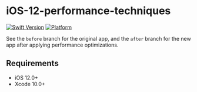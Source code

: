# iOS-12-performance-techniques

[![Swift Version][swift-image]][swift-url]
[![Platform](https://img.shields.io/cocoapods/p/LFAlertController.svg?style=flat)](http://cocoapods.org/pods/LFAlertController)

See the `before` branch for the original app, and the `after` branch for the new app after applying performance optimizations.

## Requirements

- iOS 12.0+
- Xcode 10.0+

[swift-image]:https://img.shields.io/badge/swift-4.0-orange.svg
[swift-url]: https://swift.org/